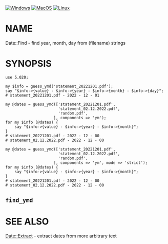 
[![Windows](https://github.com/Corion/Date-Find/workflows/windows/badge.svg)](https://github.com/Corion/Date-Find/actions?query=workflow%3Awindows)
[![MacOS](https://github.com/Corion/Date-Find/workflows/macos/badge.svg)](https://github.com/Corion/Date-Find/actions?query=workflow%3Amacos)
[![Linux](https://github.com/Corion/Date-Find/workflows/linux/badge.svg)](https://github.com/Corion/Date-Find/actions?query=workflow%3Alinux)

# NAME

Date::Find - find year, month, day from (filename) strings

# SYNOPSIS

    use 5.020;

    my $info = guess_ymd('statement_20221201.pdf');
    say "$info->{value} - $info->{year} - $info->{month} - $info->{day}";
    # statement_20221201.pdf - 2022 - 12 - 01

    my @dates = guess_ymd(['statement_20221201.pdf',
                           'statement_02.12.2022.pdf',
                           'random.pdf',
                         ], components => 'ym');
    for my $info (@dates) {
        say "$info->{value} - $info->{year} - $info->{month}";
    }
    # statement_20221201.pdf - 2022 - 12 - 00
    # statement_02.12.2022.pdf - 2022 - 12 - 00

    my @dates = guess_ymd(['statement_20221201.pdf',
                           'statement_02.12.2022.pdf',
                           'random.pdf',
                         ], components => 'ym', mode => 'strict');
    for my $info (@dates) {
        say "$info->{value} - $info->{year} - $info->{month}";
    }
    # statement_20221201.pdf - 2022 - 12 - 00
    # statement_02.12.2022.pdf - 2022 - 12 - 00

## `find_ymd`

# SEE ALSO

[Date::Extract](https://metacpan.org/pod/Date%3A%3AExtract) - extract dates from more arbitrary text
